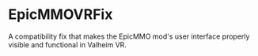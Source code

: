 # EpicMMOVRFix
A compatibility fix that makes the EpicMMO mod's user interface properly visible and functional in Valheim VR.
